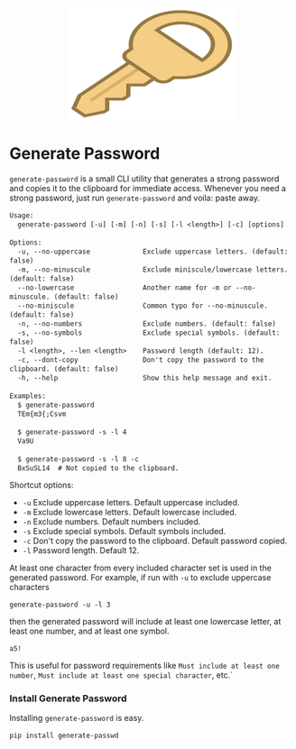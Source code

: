 <div align="center">
  <img src="logo.svg" width="300px" height="200px" alt="Generate Password">
</div>

# Generate Password

`generate-password` is a small CLI utility that generates a strong password and copies it to the clipboard for immediate access. Whenever you need a strong password, just run `generate-password` and voila: paste away.

```
Usage:
  generate-password [-u] [-m] [-n] [-s] [-l <length>] [-c] [options]

Options:
  -u, --no-uppercase             Exclude uppercase letters. (default: false)
  -m, --no-minuscule             Exclude miniscule/lowercase letters. (default: false)
  --no-lowercase                 Another name for -m or --no-minuscule. (default: false)
  --no-miniscule                 Common typo for --no-minuscule. (default: false)
  -n, --no-numbers               Exclude numbers. (default: false)
  -s, --no-symbols               Exclude special symbols. (default: false)
  -l <length>, --len <length>    Password length (default: 12).
  -c, --dont-copy                Don't copy the password to the clipboard. (default: false)
  -h, --help                     Show this help message and exit.

Examples:
  $ generate-password
  TEm{m3{;Csvm

  $ generate-password -s -l 4
  Va9U

  $ generate-password -s -l 8 -c
  BxSuSL14  # Not copied to the clipboard.
```

Shortcut options:

* `-u`  Exclude uppercase letters. Default uppercase included.
* `-m`  Exclude lowercase letters. Default lowercase included.
* `-n`  Exclude numbers. Default numbers included.
* `-s`  Exclude special symbols. Default symbols included.
* `-c`  Don't copy the password to the clipboard. Default password copied.
* `-l`  Password length. Default 12.

At least one character from every included character set is used in the
generated password. For example, if run with `-u` to exclude uppercase
characters

```
generate-password -u -l 3
```

then the generated password will include at least one lowercase letter,
at least one number, and at least one symbol.

```
a5!
```

This is useful for password requirements like `Must include at least one
number`, `Must include at least one special character`, etc.`

### Install Generate Password

Installing `generate-password` is easy.

```
pip install generate-passwd
```